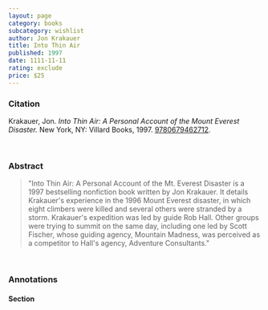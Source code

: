 ```yaml
---
layout: page
category: books
subcategory: wishlist
author: Jon Krakauer
title: Into Thin Air
published: 1997
date: 1111-11-11
rating: exclude
price: $25
---
```


### Citation

Krakauer, Jon. *Into Thin Air: A Personal Account of the Mount Everest Disaster.* New York, NY: Villard Books, 1997. [9780679462712](https://books.google.ca/books/about/Into_Thin_Air.html?id=gt7EQgH8-b4C).

<br>

### Abstract

> "Into Thin Air: A Personal Account of the Mt. Everest Disaster is a 1997 bestselling nonfiction book written by Jon Krakauer. It details Krakauer's experience in the 1996 Mount Everest disaster, in which eight climbers were killed and several others were stranded by a storm. Krakauer's expedition was led by guide Rob Hall. Other groups were trying to summit on the same day, including one led by Scott Fischer, whose guiding agency, Mountain Madness, was perceived as a competitor to Hall's agency, Adventure Consultants."

<br>

### Annotations

#### Section

<br>
